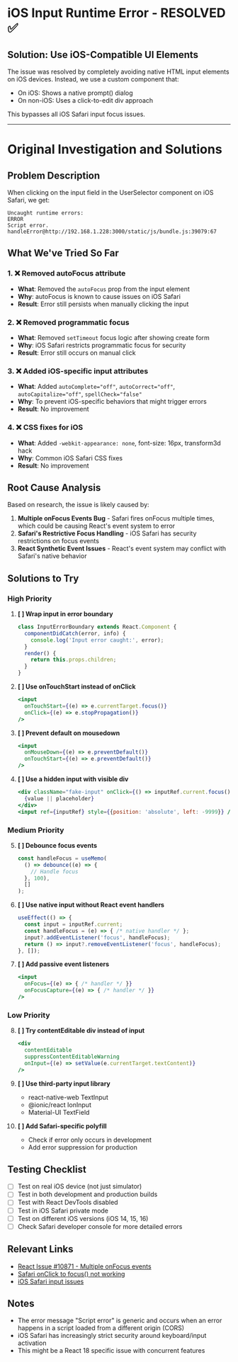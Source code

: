 # iOS Input Runtime Error - RESOLVED ✅

## Solution: Use iOS-Compatible UI Elements

The issue was resolved by completely avoiding native HTML input elements on iOS devices. Instead, we use a custom component that:
- On iOS: Shows a native prompt() dialog
- On non-iOS: Uses a click-to-edit div approach

This bypasses all iOS Safari input focus issues.

---

# Original Investigation and Solutions

## Problem Description
When clicking on the input field in the UserSelector component on iOS Safari, we get:
```
Uncaught runtime errors:
ERROR
Script error.
handleError@http://192.168.1.228:3000/static/js/bundle.js:39079:67
```

## What We've Tried So Far

### 1. ❌ Removed autoFocus attribute
- **What**: Removed the `autoFocus` prop from the input element
- **Why**: autoFocus is known to cause issues on iOS Safari
- **Result**: Error still persists when manually clicking the input

### 2. ❌ Removed programmatic focus
- **What**: Removed `setTimeout` focus logic after showing create form
- **Why**: iOS Safari restricts programmatic focus for security
- **Result**: Error still occurs on manual click

### 3. ❌ Added iOS-specific input attributes
- **What**: Added `autoComplete="off"`, `autoCorrect="off"`, `autoCapitalize="off"`, `spellCheck="false"`
- **Why**: To prevent iOS-specific behaviors that might trigger errors
- **Result**: No improvement

### 4. ❌ CSS fixes for iOS
- **What**: Added `-webkit-appearance: none`, font-size: 16px, transform3d hack
- **Why**: Common iOS Safari CSS fixes
- **Result**: No improvement

## Root Cause Analysis

Based on research, the issue is likely caused by:

1. **Multiple onFocus Events Bug** - Safari fires onFocus multiple times, which could be causing React's event system to error
2. **Safari's Restrictive Focus Handling** - iOS Safari has security restrictions on focus events
3. **React Synthetic Event Issues** - React's event system may conflict with Safari's native behavior

## Solutions to Try

### High Priority

1. **[ ] Wrap input in error boundary**
   ```jsx
   class InputErrorBoundary extends React.Component {
     componentDidCatch(error, info) {
       console.log('Input error caught:', error);
     }
     render() {
       return this.props.children;
     }
   }
   ```

2. **[ ] Use onTouchStart instead of onClick**
   ```jsx
   <input
     onTouchStart={(e) => e.currentTarget.focus()}
     onClick={(e) => e.stopPropagation()}
   />
   ```

3. **[ ] Prevent default on mousedown**
   ```jsx
   <input
     onMouseDown={(e) => e.preventDefault()}
     onTouchStart={(e) => e.preventDefault()}
   />
   ```

4. **[ ] Use a hidden input with visible div**
   ```jsx
   <div className="fake-input" onClick={() => inputRef.current.focus()}>
     {value || placeholder}
   </div>
   <input ref={inputRef} style={{position: 'absolute', left: -9999}} />
   ```

### Medium Priority

5. **[ ] Debounce focus events**
   ```jsx
   const handleFocus = useMemo(
     () => debounce((e) => {
       // Handle focus
     }, 100),
     []
   );
   ```

6. **[ ] Use native input without React event handlers**
   ```jsx
   useEffect(() => {
     const input = inputRef.current;
     const handleFocus = (e) => { /* native handler */ };
     input?.addEventListener('focus', handleFocus);
     return () => input?.removeEventListener('focus', handleFocus);
   }, []);
   ```

7. **[ ] Add passive event listeners**
   ```jsx
   <input
     onFocus={(e) => { /* handler */ }}
     onFocusCapture={(e) => { /* handler */ }}
   />
   ```

### Low Priority

8. **[ ] Try contentEditable div instead of input**
   ```jsx
   <div
     contentEditable
     suppressContentEditableWarning
     onInput={(e) => setValue(e.currentTarget.textContent)}
   />
   ```

9. **[ ] Use third-party input library**
   - react-native-web TextInput
   - @ionic/react IonInput
   - Material-UI TextField

10. **[ ] Add Safari-specific polyfill**
    - Check if error only occurs in development
    - Add error suppression for production

## Testing Checklist

- [ ] Test on real iOS device (not just simulator)
- [ ] Test in both development and production builds
- [ ] Test with React DevTools disabled
- [ ] Test in iOS Safari private mode
- [ ] Test on different iOS versions (iOS 14, 15, 16)
- [ ] Check Safari developer console for more detailed errors

## Relevant Links

- [React Issue #10871 - Multiple onFocus events](https://github.com/facebook/react/issues/10871)
- [Safari onClick to focus() not working](https://stackoverflow.com/questions/37587742/safari-onclick-event-to-focus-not-working-in-react)
- [iOS Safari input issues](https://blog.mobiscroll.com/annoying-ios-safari-input-issues-with-workarounds/)

## Notes

- The error message "Script error" is generic and occurs when an error happens in a script loaded from a different origin (CORS)
- iOS Safari has increasingly strict security around keyboard/input activation
- This might be a React 18 specific issue with concurrent features